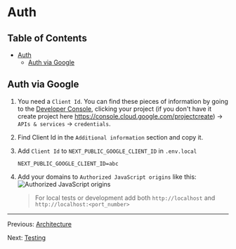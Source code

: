 # Auth

## Table of Contents <!-- omit in toc -->

- [Auth](#auth)
    - [Auth via Google](#auth-via-google)

## Auth via Google

1. You need a `Client Id`. You can find these pieces of information by going to
   the [Developer Console](https://console.cloud.google.com/), clicking your project (if you don't have it create
   project here https://console.cloud.google.com/projectcreate) -> `APIs & services` -> `credentials`.

1. Find Client Id in the `Additional information` section and copy it.

1. Add `Client Id` to `NEXT_PUBLIC_GOOGLE_CLIENT_ID` in `.env.local`

   ```text
   NEXT_PUBLIC_GOOGLE_CLIENT_ID=abc
   ```

1. Add your domains to `Authorized JavaScript origins` like this:
   ![Authorized JavaScript origins](https://github.com/brocoders/extensive-react-boilerplate/assets/6001723/39358495-2c14-4dc3-8685-a33b920bc9de)

   > For local tests or development add both `http://localhost` and `http://localhost:<port_number>`

---

Previous: [Architecture](architecture.md)

Next: [Testing](testing.md)
